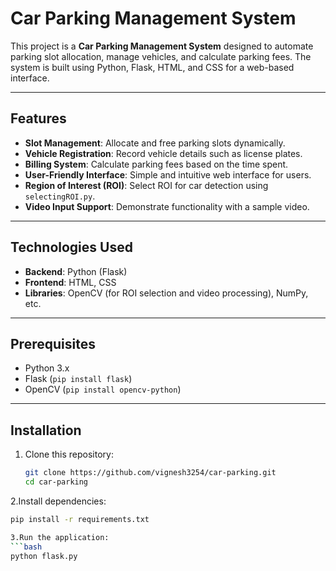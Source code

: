 # Car Parking Management System

This project is a **Car Parking Management System** designed to automate parking slot allocation, manage vehicles, and calculate parking fees. The system is built using Python, Flask, HTML, and CSS for a web-based interface.  

---

## Features

- **Slot Management**: Allocate and free parking slots dynamically.  
- **Vehicle Registration**: Record vehicle details such as license plates.  
- **Billing System**: Calculate parking fees based on the time spent.  
- **User-Friendly Interface**: Simple and intuitive web interface for users.  
- **Region of Interest (ROI)**: Select ROI for car detection using `selectingROI.py`.  
- **Video Input Support**: Demonstrate functionality with a sample video.  

---

## Technologies Used

- **Backend**: Python (Flask)  
- **Frontend**: HTML, CSS  
- **Libraries**: OpenCV (for ROI selection and video processing), NumPy, etc.  

---

## Prerequisites

- Python 3.x  
- Flask (`pip install flask`)  
- OpenCV (`pip install opencv-python`)  

---

## Installation

1. Clone this repository:  
   ```bash
   git clone https://github.com/vignesh3254/car-parking.git
   cd car-parking
   
2.Install dependencies:
   ```bash
  pip install -r requirements.txt

3.Run the application:
   ```bash
  python flask.py
